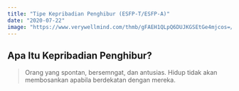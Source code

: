 ```yaml
---
title: "Tipe Kepribadian Penghibur (ESFP-T/ESFP-A)"
date: "2020-07-22"
image: "https://www.verywellmind.com/thmb/gFAEH1QLpQ6DUJKGSEtGe4mjcos=/1500x1000/filters:no_upscale():max_bytes(150000):strip_icc()/esfp-extraverted-sensing-feeling-perceiving-2795984-5c2d06a346e0fb0001f03dcf.png"
---
```

## Apa Itu Kepribadian Penghibur?
> Orang yang spontan, bersemngat, dan antusias. Hidup tidak akan membosankan apabila berdekatan dengan mereka.